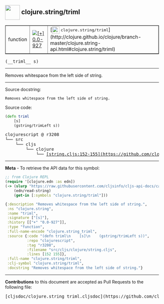 ## <img width="48px" valign="middle" src="http://i.imgur.com/Hi20huC.png"> clojure.string/triml

 <table border="1">
<tr>

<td>function</td>
<td><a href="https://github.com/cljsinfo/cljs-api-docs/tree/0.0-927"><img valign="middle" alt="[+] 0.0-927" src="https://img.shields.io/badge/+-0.0--927-lightgrey.svg"></a> </td>
<td>
[<img height="24px" valign="middle" src="http://i.imgur.com/1GjPKvB.png"> <samp>clojure.string/triml</samp>](http://clojure.github.io/clojure/branch-master/clojure.string-api.html#clojure.string/triml)
</td>
</tr>
</table>

 <samp>
(__triml__ s)<br>
</samp>

---

Removes whitespace from the left side of string.

---



Source docstring:

```
Removes whitespace from the left side of string.
```

Source code:

```clj
(defn triml
    [s]
    (gstring/trimLeft s))
```

 <pre>
clojurescript @ r3208
└── src
    └── cljs
        └── clojure
            └── <ins>[string.cljs:152-155](https://github.com/clojure/clojurescript/blob/r3208/src/cljs/clojure/string.cljs#L152-L155)</ins>
</pre>


---

__Meta__ - To retrieve the API data for this symbol:

```clj
;; from Clojure REPL
(require '[clojure.edn :as edn])
(-> (slurp "https://raw.githubusercontent.com/cljsinfo/cljs-api-docs/catalog/cljs-api.edn")
    (edn/read-string)
    (get-in [:symbols "clojure.string/triml"]))
```

```clj
{:description "Removes whitespace from the left side of string.",
 :ns "clojure.string",
 :name "triml",
 :signature ["[s]"],
 :history [["+" "0.0-927"]],
 :type "function",
 :full-name-encode "clojure.string_triml",
 :source {:code "(defn triml\n    [s]\n    (gstring/trimLeft s))",
          :repo "clojurescript",
          :tag "r3208",
          :filename "src/cljs/clojure/string.cljs",
          :lines [152 155]},
 :full-name "clojure.string/triml",
 :clj-symbol "clojure.string/triml",
 :docstring "Removes whitespace from the left side of string."}

```

---

__Contributions__ to this document are accepted as Pull Requests to the following file:

 <pre>
[cljsdoc/clojure.string_triml.cljsdoc](https://github.com/cljsinfo/cljs-api-docs/blob/master/cljsdoc/clojure.string_triml.cljsdoc)
</pre>

